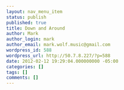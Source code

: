 ```yaml
---
layout: nav_menu_item
status: publish
published: true
title: Down and Around
author: Mark
author_login: mark
author_email: mark.wolf.music@gmail.com
wordpress_id: 588
wordpress_url: http://50.7.8.227/?p=588
date: 2012-02-12 19:29:04.000000000 -05:00
categories: []
tags: []
comments: []
---
```


